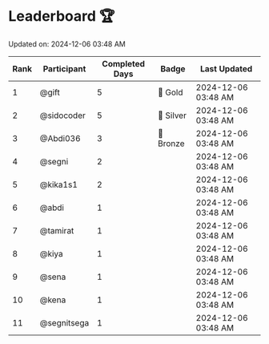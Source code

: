 # Leaderboard 🏆

Updated on: 2024-12-06 03:48 AM

| Rank | Participant       | Completed Days | Badge      | Last Updated         |
|------|-------------------|----------------|------------|----------------------|
| 1    | @gift             | 5              | 🏅 Gold     | 2024-12-06 03:48 AM |
| 2    | @sidocoder        | 5              | 🥈 Silver   | 2024-12-06 03:48 AM |
| 3    | @Abdi036          | 3              | 🥉 Bronze   | 2024-12-06 03:48 AM |
| 4    | @segni            | 2              |            | 2024-12-06 03:48 AM |
| 5    | @kika1s1          | 2              |            | 2024-12-06 03:48 AM |
| 6    | @abdi             | 1              |            | 2024-12-06 03:48 AM |
| 7    | @tamirat          | 1              |            | 2024-12-06 03:48 AM |
| 8    | @kiya             | 1              |            | 2024-12-06 03:48 AM |
| 9    | @sena             | 1              |            | 2024-12-06 03:48 AM |
| 10   | @kena             | 1              |            | 2024-12-06 03:48 AM |
| 11   | @segnitsega       | 1              |            | 2024-12-06 03:48 AM |
